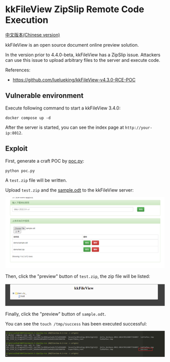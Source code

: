 # kkFileView ZipSlip Remote Code Execution

[中文版本(Chinese version)](README.zh-cn.md)

kkFileView is an open source document online preview solution.

In the version prior to 4.4.0-beta, kkFileView has a ZipSlip issue. Attackers can use this issue to upload arbitrary files to the server and execute code.

References:

- <https://github.com/luelueking/kkFileView-v4.3.0-RCE-POC>

## Vulnerable environment

Execute following command to start a kkFileView 3.4.0:

```
docker compose up -d
```

After the server is started, you can see the index page at `http://your-ip:8012`.

## Exploit

First, generate a craft POC by [poc.py](poc.py):

```
python poc.py
```

A `test.zip` file will be written.

Upload `test.zip` and the [sample.odt](samople.odt) to the kkFileView server:

![](1.png)

Then, click the "preview" button of `test.zip`, the zip file will be listed:

![](2.png)

Finally, click the "preview" button of `sample.odt`.

You can see the `touch /tmp/success` has been executed successful:

![](3.png)
